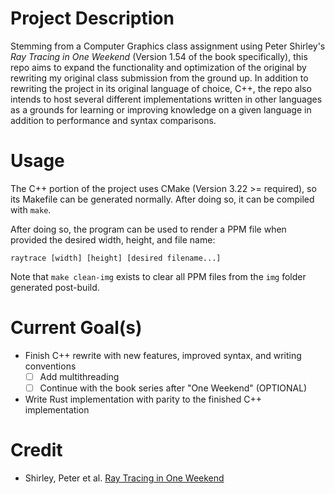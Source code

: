 # Project Description
Stemming from a Computer Graphics class assignment using Peter Shirley's
*Ray Tracing in One Weekend* (Version 1.54 of the book specifically), this repo
aims to expand the functionality and optimization of the original by rewriting
my original class submission from the ground up. In addition to rewriting the
project in its original language of choice, C++, the repo also intends to host
several different implementations written in other languages as a grounds for
learning or improving knowledge on a given language in addition to performance
and syntax comparisons.

# Usage
The C++ portion of the project uses CMake (Version 3.22 >= required), so its
Makefile can be generated normally. After doing so, it can be compiled with
``make``. 

After doing so, the program can be used to render a PPM file when provided the
desired width, height, and file name:
```
raytrace [width] [height] [desired filename...]
```

Note that ``make clean-img`` exists to clear all PPM files from the ``img``
folder generated post-build.

# Current Goal(s)
- Finish C++ rewrite with new features, improved syntax, and writing conventions
    - [ ] Add multithreading
    - [ ] Continue with the book series after "One Weekend" (OPTIONAL)
- Write Rust implementation with parity to the finished C++ implementation

# Credit
- Shirley, Peter et al. [Ray Tracing in One Weekend][raytracing-git]


[raytracing-git]: https://github.com/RayTracing/raytracing.github.io
